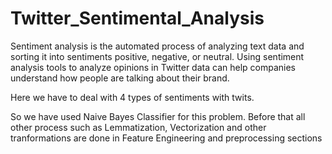 # Twitter_Sentimental_Analysis

Sentiment analysis is the automated process of analyzing text data and sorting it into sentiments positive, negative, or neutral. Using sentiment analysis tools to analyze opinions in Twitter data can help companies understand how people are talking about their brand.

Here we have to deal with 4 types of sentiments with twits.

So we have used Naive Bayes Classifier for this problem.
Before that all other process such as Lemmatization, Vectorization and other tranformations are done in Feature Engineering and preprocessing sections
